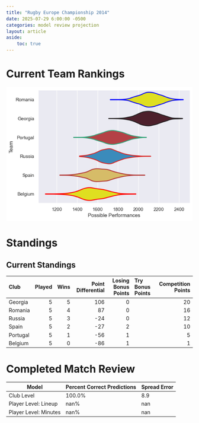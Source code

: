 ```yaml
---  
title: "Rugby Europe Championship 2014"  
date: 2025-07-29 6:00:00 -0500  
categories: model review projection  
layout: article  
aside:  
    toc: true  
---
```

# Current Team Rankings


![Club Rankings](plots/rankings_Rugby_Europe_Championship_2014.png)
# Standings

## Current Standings


| Club     |   Played |   Wins |   Point Differential |   Losing Bonus Points | Try Bonus Points   |   Competition Points |
|:---------|---------:|-------:|---------------------:|----------------------:|:-------------------|---------------------:|
| Georgia  |        5 |      5 |                  106 |                     0 |                    |                   20 |
| Romania  |        5 |      4 |                   87 |                     0 |                    |                   16 |
| Russia   |        5 |      3 |                  -24 |                     0 |                    |                   12 |
| Spain    |        5 |      2 |                  -27 |                     2 |                    |                   10 |
| Portugal |        5 |      1 |                  -56 |                     1 |                    |                    5 |
| Belgium  |        5 |      0 |                  -86 |                     1 |                    |                    1 |



# Completed Match Review


| Model | Percent Correct Predictions | Spread Error |
| ------ | ------ | ------ |
| Club Level | 100.0% | 8.9 |
| Player Level: Lineup | nan% | nan |
| Player Level: Minutes | nan% | nan |

